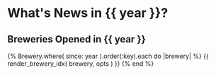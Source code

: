 # What's News in {{ year }}?


## Breweries Opened in {{ year }}

<!-- fix: add beers too!!! -->
<!-- add breweries counter ?? -->

{% Brewery.where( since: year ).order(:key).each do |brewery| %}
  {{ render_brewery_idx( brewery, opts ) }}
{% end %}
